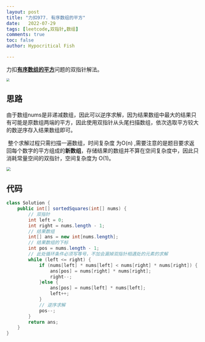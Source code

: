 ```yaml
---
layout: post
title: "力扣977. 有序数组的平方"
date:   2022-07-29
tags: [leetcode,双指针,数组]
comments: true
toc: false
author: Hypocritical Fish

---
```


力扣[**有序数组的平方**](https://leetcode.cn/problems/squares-of-a-sorted-array/)问题的双指针解法。

<!-- more -->

<img src="https://hypofish-crowdfunding.oss-cn-shanghai.aliyuncs.com/myblog/20220729131656.png" style="zoom:50%;" />

## 思路

​		由于数组nums是非递减数组，因此可以逆序求解，因为结果数组中最大的结果只有可能是原数组两端的平方，因此使用双指针从头尾扫描数组，依次选取平方较大的数逆序存入结果数组即可。

​		整个求解过程只需扫描一遍数组，时间复杂度 为O(n) ,需要注意的是题目要求返回每个数字的平方组成的**新数组**，存储结果的数组并不算在空间复杂度中，因此只消耗常量空间的双指针，空间复杂度为 O(1)。

<img src="https://hypofish-crowdfunding.oss-cn-shanghai.aliyuncs.com/myblog/20220729202522.png" style="zoom:67%;" />

## 代码

```java
class Solution {
    public int[] sortedSquares(int[] nums) {
		// 双指针
		int left = 0;
		int right = nums.length - 1;
		// 结果数组
		int[] ans = new int[nums.length];
		// 结果数组的下标
		int pos = nums.length - 1;
        // 此处循环条件必须写等号，不加会漏掉双指针相遇处的元素的求解
		while (left <= right) {
			if (nums[left] * nums[left] < nums[right] * nums[right]) {
				ans[pos] = nums[right] * nums[right];
				right--;
			}else {
				ans[pos] = nums[left] * nums[left];
				left++;
			}
            // 逆序求解
			pos--;
		}
		return ans;
    }
}
```

